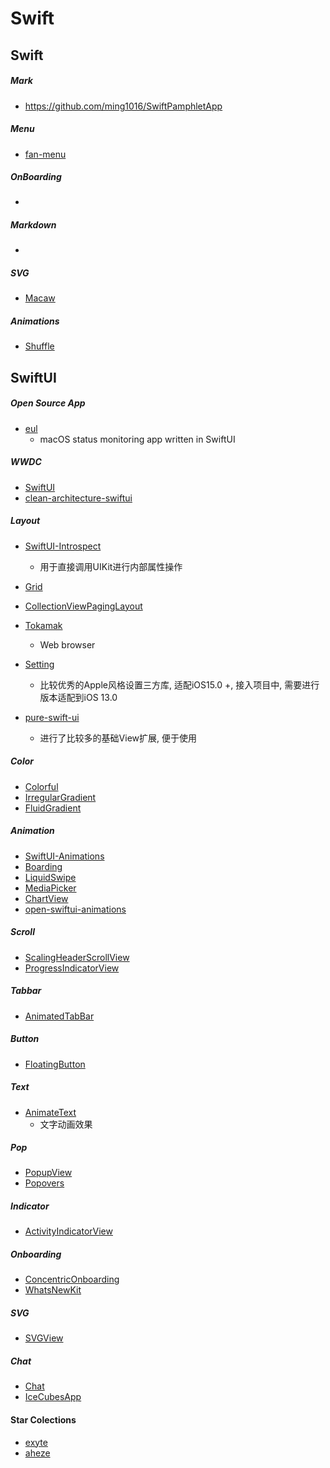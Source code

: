 # Swift



## Swift

##### Mark

- https://github.com/ming1016/SwiftPamphletApp

##### Menu

- [fan-menu](https://github.com/exyte/fan-menu.git)

##### OnBoarding

- 

##### Markdown

- 

##### SVG

- [Macaw](https://github.com/exyte/Macaw)

##### Animations

- [Shuffle](https://github.com/exyte/Shuffle.git)



## SwiftUI

##### Open Source App

- [eul](https://github.com/gao-sun/eul.git)
  - macOS status monitoring app written in SwiftUI

##### WWDC

- [SwiftUI](https://github.com/ivanvorobei/SwiftUI.git)
- [clean-architecture-swiftui](https://github.com/nalexn/clean-architecture-swiftui.git)

##### Layout

- [SwiftUI-Introspect](https://github.com/siteline/SwiftUI-Introspect.git)
  - 用于直接调用UIKit进行内部属性操作

- [Grid](https://github.com/exyte/Grid.git)
- [CollectionViewPagingLayout](https://github.com/amirdew/CollectionViewPagingLayout.git)
- [Tokamak](https://github.com/TokamakUI/Tokamak.git)
  - Web browser

- [Setting](https://github.com/aheze/Setting)
  - 比较优秀的Apple风格设置三方库, 适配iOS15.0 +, 接入项目中, 需要进行版本适配到iOS 13.0

- [pure-swift-ui](https://github.com/CodeSlicing/pure-swift-ui)
  - 进行了比较多的基础View扩展, 便于使用


##### Color

- [Colorful](https://github.com/Lakr233/Colorful)
- [IrregularGradient](https://github.com/joogps/IrregularGradient.git)
- [FluidGradient](https://github.com/Cindori/FluidGradient.git)

##### Animation

- [SwiftUI-Animations](https://github.com/Shubham0812/SwiftUI-Animations.git)
- [Boarding](https://github.com/lascic/UIOnboarding.git)
- [LiquidSwipe](https://github.com/exyte/LiquidSwipe.git)
- [MediaPicker](https://github.com/exyte/MediaPicker.git)
- [ChartView](https://github.com/AppPear/ChartView.git)
- [open-swiftui-animations](https://github.com/amosgyamfi/open-swiftui-animations.git)

##### Scroll

- [ScalingHeaderScrollView](https://github.com/exyte/ScalingHeaderScrollView.git)
- [ProgressIndicatorView](https://github.com/exyte/ProgressIndicatorView.git)

##### Tabbar

- [AnimatedTabBar](https://github.com/exyte/AnimatedTabBar.git)

##### Button

- [FloatingButton](https://github.com/exyte/FloatingButton.git)

##### Text

- [AnimateText](https://github.com/jasudev/AnimateText.git)
  - 文字动画效果


##### Pop

- [PopupView](https://github.com/exyte/PopupView.git)
- [Popovers](https://github.com/aheze/Popovers.git)

##### Indicator

- [ActivityIndicatorView](https://github.com/exyte/ActivityIndicatorView.git)

##### Onboarding

- [ConcentricOnboarding](https://github.com/exyte/ConcentricOnboarding.git)
- [WhatsNewKit](https://github.com/SvenTiigi/WhatsNewKit.git)

##### SVG

- [SVGView](https://github.com/exyte/SVGView.git)

##### Chat

- [Chat](https://github.com/exyte/Chat.git)
- [IceCubesApp](https://github.com/Dimillian/IceCubesApp.git)



#### Star Colections

- [exyte](https://github.com/exyte)
- [aheze](https://github.com/aheze)



